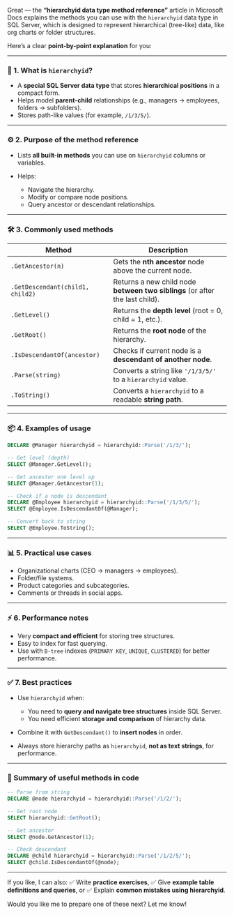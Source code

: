 Great — the **“hierarchyid data type method reference”** article in Microsoft Docs explains the methods you can use with the `hierarchyid` data type in SQL Server, which is designed to represent hierarchical (tree-like) data, like org charts or folder structures.

Here’s a clear **point-by-point explanation** for you:

---

### 🌳 1. **What is `hierarchyid`?**

* A **special SQL Server data type** that stores **hierarchical positions** in a compact form.
* Helps model **parent-child** relationships (e.g., managers → employees, folders → subfolders).
* Stores path-like values (for example, `/1/3/5/`).

---

### ⚙️ 2. **Purpose of the method reference**

* Lists **all built-in methods** you can use on `hierarchyid` columns or variables.
* Helps:

  * Navigate the hierarchy.
  * Modify or compare node positions.
  * Query ancestor or descendant relationships.

---

### 🛠 3. **Commonly used methods**

| **Method**                       | **Description**                                                              |
| -------------------------------- | ---------------------------------------------------------------------------- |
| `.GetAncestor(n)`                | Gets the **nth ancestor** node above the current node.                       |
| `.GetDescendant(child1, child2)` | Returns a new child node **between two siblings** (or after the last child). |
| `.GetLevel()`                    | Returns the **depth level** (root = 0, child = 1, etc.).                     |
| `.GetRoot()`                     | Returns the **root node** of the hierarchy.                                  |
| `.IsDescendantOf(ancestor)`      | Checks if current node is a **descendant of another node**.                  |
| `.Parse(string)`                 | Converts a string like `'/1/3/5/'` to a `hierarchyid` value.                 |
| `.ToString()`                    | Converts a `hierarchyid` to a readable **string path**.                      |

---

### 📦 4. **Examples of usage**

```sql
DECLARE @Manager hierarchyid = hierarchyid::Parse('/1/3/');

-- Get level (depth)
SELECT @Manager.GetLevel();

-- Get ancestor one level up
SELECT @Manager.GetAncestor(1);

-- Check if a node is descendant
DECLARE @Employee hierarchyid = hierarchyid::Parse('/1/3/5/');
SELECT @Employee.IsDescendantOf(@Manager);

-- Convert back to string
SELECT @Employee.ToString();
```

---

### 📊 5. **Practical use cases**

* Organizational charts (CEO → managers → employees).
* Folder/file systems.
* Product categories and subcategories.
* Comments or threads in social apps.

---

### ⚡ 6. **Performance notes**

* Very **compact and efficient** for storing tree structures.
* Easy to index for fast querying.
* Use with `B-tree` indexes (`PRIMARY KEY`, `UNIQUE`, `CLUSTERED`) for better performance.

---

### ✅ 7. **Best practices**

* Use `hierarchyid` when:

  * You need to **query and navigate tree structures** inside SQL Server.
  * You need efficient **storage and comparison** of hierarchy data.
* Combine it with `GetDescendant()` to **insert nodes** in order.
* Always store hierarchy paths as `hierarchyid`, **not as text strings**, for performance.

---

### 📌 Summary of useful methods in code

```sql
-- Parse from string
DECLARE @node hierarchyid = hierarchyid::Parse('/1/2/');

-- Get root node
SELECT hierarchyid::GetRoot();

-- Get ancestor
SELECT @node.GetAncestor(1);

-- Check descendant
DECLARE @child hierarchyid = hierarchyid::Parse('/1/2/5/');
SELECT @child.IsDescendantOf(@node);
```

---

If you like, I can also:
✅ Write **practice exercises**,
✅ Give **example table definitions and queries**, or
✅ Explain **common mistakes using hierarchyid**.

Would you like me to prepare one of these next? Let me know!
